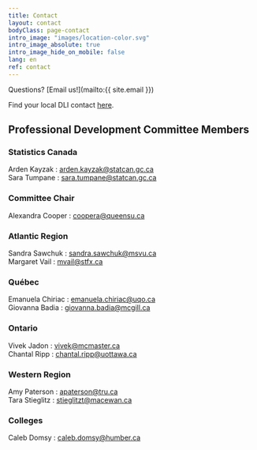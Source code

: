 ```yaml
---
title: Contact
layout: contact
bodyClass: page-contact
intro_image: "images/location-color.svg"
intro_image_absolute: true
intro_image_hide_on_mobile: false
lang: en
ref: contact
---
```


Questions? [Email us!](mailto:{{ site.email }})

Find your local DLI contact [here](https://www.statcan.gc.ca/eng/microdata/dli/community).

## Professional Development Committee Members

### Statistics Canada

Arden Kayzak : <arden.kayzak@statcan.gc.ca>  
Sara Tumpane : <sara.tumpane@statcan.gc.ca>  

### Committee Chair

Alexandra Cooper : <coopera@queensu.ca>

### Atlantic Region

Sandra Sawchuk : <sandra.sawchuk@msvu.ca>  
Margaret Vail : <mvail@stfx.ca>  

### Québec

Emanuela Chiriac : <emanuela.chiriac@uqo.ca>  
Giovanna Badia : <giovanna.badia@mcgill.ca>   

### Ontario

Vivek Jadon : <vivek@mcmaster.ca>  
Chantal Ripp : <chantal.ripp@uottawa.ca>   

### Western Region

Amy Paterson : <apaterson@tru.ca>  
Tara Stieglitz : <stieglitzt@macewan.ca>  

### Colleges

Caleb Domsy : <caleb.domsy@humber.ca>  
